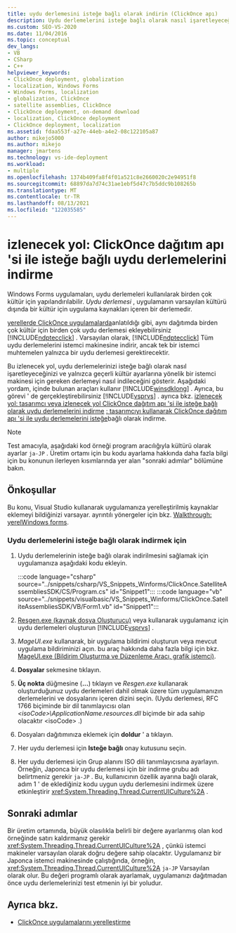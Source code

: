 ```yaml
---
title: uydu derlemesini isteğe bağlı olarak indirin (ClickOnce apı)
description: Uydu derlemelerini isteğe bağlı olarak nasıl işaretleyeceğinizi ve yalnızca geçerli kültür ayarları için bir istemci makinesi için gereken derlemeyi inditireceğinizi öğrenin.
ms.custom: SEO-VS-2020
ms.date: 11/04/2016
ms.topic: conceptual
dev_langs:
- VB
- CSharp
- C++
helpviewer_keywords:
- ClickOnce deployment, globalization
- localization, Windows Forms
- Windows Forms, localization
- globalization, ClickOnce
- satellite assemblies, ClickOnce
- ClickOnce deployment, on-demand download
- localization, ClickOnce deployment
- ClickOnce deployment, localization
ms.assetid: fdaa553f-a27e-44eb-a4e2-08c122105a87
author: mikejo5000
ms.author: mikejo
manager: jmartens
ms.technology: vs-ide-deployment
ms.workload:
- multiple
ms.openlocfilehash: 1374b409fa8f4f01a521c8e2660020c2e94951f8
ms.sourcegitcommit: 68897da7d74c31ae1ebf5d47c7b5ddc9b108265b
ms.translationtype: MT
ms.contentlocale: tr-TR
ms.lasthandoff: 08/13/2021
ms.locfileid: "122035585"
---
```

# <a name="walkthrough-download-satellite-assemblies-on-demand-with-the-clickonce-deployment-api"></a>izlenecek yol: ClickOnce dağıtım apı 'si ile isteğe bağlı uydu derlemelerini indirme
Windows Forms uygulamaları, uydu derlemeleri kullanılarak birden çok kültür için yapılandırılabilir. *Uydu derlemesi* , uygulamanın varsayılan kültürü dışında bir kültür için uygulama kaynakları içeren bir derlemedir.

 [yerellerde ClickOnce uygulamalarda](../deployment/localizing-clickonce-applications.md)anlatıldığı gibi, aynı dağıtımda birden çok kültür için birden çok uydu derlemesi ekleyebilirsiniz [!INCLUDE[ndptecclick](../deployment/includes/ndptecclick_md.md)] . Varsayılan olarak, [!INCLUDE[ndptecclick](../deployment/includes/ndptecclick_md.md)] Tüm uydu derlemelerini istemci makinesine indirir, ancak tek bir istemci muhtemelen yalnızca bir uydu derlemesi gerektirecektir.

 Bu izlenecek yol, uydu derlemelerinizi isteğe bağlı olarak nasıl işaretleyeceğinizi ve yalnızca geçerli kültür ayarlarına yönelik bir istemci makinesi için gereken derlemeyi nasıl indileceğini gösterir. Aşağıdaki yordam, içinde bulunan araçları kullanır [!INCLUDE[winsdklong](../deployment/includes/winsdklong_md.md)] . Ayrıca, bu görevi ' de gerçekleştirebilirsiniz [!INCLUDE[vsprvs](../code-quality/includes/vsprvs_md.md)] .  ayrıca bkz. [izlenecek yol: tasarımcı veya izlenecek yol ClickOnce dağıtım apı 'si ile isteğe bağlı olarak uydu derlemelerini indirme](/previous-versions/visualstudio/visual-studio-2012/ms366788(v=vs.110)) [: tasarımcıyı kullanarak ClickOnce dağıtım apı 'si ile uydu derlemelerini isteğe](/previous-versions/visualstudio/visual-studio-2013/ms366788(v=vs.120))bağlı olarak indirme.

> [!NOTE]
> Test amacıyla, aşağıdaki kod örneği program aracılığıyla kültürü olarak ayarlar `ja-JP` . Üretim ortamı için bu kodu ayarlama hakkında daha fazla bilgi için bu konunun ilerleyen kısımlarında yer alan "sonraki adımlar" bölümüne bakın.

## <a name="prerequisites"></a>Önkoşullar
 Bu konu, Visual Studio kullanarak uygulamanıza yerelleştirilmiş kaynaklar eklemeyi bildiğinizi varsayar. ayrıntılı yönergeler için bkz. [Walkthrough: yerelWindows forms](/previous-versions/visualstudio/visual-studio-2010/y99d1cd3(v=vs.100)).

### <a name="to-download-satellite-assemblies-on-demand"></a>Uydu derlemelerini isteğe bağlı olarak indirmek için

1. Uydu derlemelerinin isteğe bağlı olarak indirilmesini sağlamak için uygulamanıza aşağıdaki kodu ekleyin.

    :::code language="csharp" source="../snippets/csharp/VS_Snippets_Winforms/ClickOnce.SatelliteAssembliesSDK/CS/Program.cs" id="Snippet1":::
    :::code language="vb" source="../snippets/visualbasic/VS_Snippets_Winforms/ClickOnce.SatelliteAssembliesSDK/VB/Form1.vb" id="Snippet1":::

2. [Resgen.exe (kaynak dosya Oluşturucu)](/dotnet/framework/tools/resgen-exe-resource-file-generator) veya kullanarak uygulamanız için uydu derlemeleri oluşturun [!INCLUDE[vsprvs](../code-quality/includes/vsprvs_md.md)] .

3. *MageUI.exe* kullanarak, bir uygulama bildirimi oluşturun veya mevcut uygulama bildiriminizi açın. bu araç hakkında daha fazla bilgi için bkz. [MageUI.exe (Bildirim Oluşturma ve Düzenleme Aracı, grafik istemci)](/dotnet/framework/tools/mageui-exe-manifest-generation-and-editing-tool-graphical-client).

4. **Dosyalar** sekmesine tıklayın.

5. **Üç nokta** düğmesine (**...**) tıklayın ve *Resgen.exe* kullanarak oluşturduğunuz uydu derlemeleri dahil olmak üzere tüm uygulamanızın derlemelerini ve dosyalarını içeren dizini seçin. (Uydu derlemesi, RFC 1766 biçiminde bir dil tanımlayıcısı olan *\<isoCode>\ApplicationName.resources.dll* biçimde bir ada sahip olacaktır \<isoCode> .)

6. Dosyaları dağıtımınıza eklemek için **doldur** ' a tıklayın.

7. Her uydu derlemesi için **Isteğe bağlı** onay kutusunu seçin.

8. Her uydu derlemesi için Grup alanını ISO dili tanımlayıcısına ayarlayın. Örneğin, Japonca bir uydu derlemesi için bir indirme grubu adı belirtmeniz gerekir `ja-JP` . Bu, kullanıcının özellik ayarına bağlı olarak, adım 1 ' de eklediğiniz kodu uygun uydu derlemesini indirmek üzere etkinleştirir <xref:System.Threading.Thread.CurrentUICulture%2A> .

## <a name="next-steps"></a>Sonraki adımlar
 Bir üretim ortamında, büyük olasılıkla belirli bir değere ayarlanmış olan kod örneğinde satırı kaldırmanız gerekir <xref:System.Threading.Thread.CurrentUICulture%2A> , çünkü istemci makineler varsayılan olarak doğru değere sahip olacaktır. Uygulamanız bir Japonca istemci makinesinde çalıştığında, örneğin, <xref:System.Threading.Thread.CurrentUICulture%2A> `ja-JP` Varsayılan olarak olur. Bu değeri programlı olarak ayarlamak, uygulamanızı dağıtmadan önce uydu derlemelerinizi test etmenin iyi bir yoludur.

## <a name="see-also"></a>Ayrıca bkz.
- [ClickOnce uygulamalarını yerelleştirme](../deployment/localizing-clickonce-applications.md)
